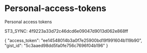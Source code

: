# Personal-access-tokens
Personal access tokens

ST3_SYNC: 4f9223a33d72c46dcd6e09047d9013d062e868ff 

{
	"access_token": "ee14548014b3a0f7e25900bd19f991604b119b90",
	"gist_id": "5c3aaed98dd5fa0fe756c7696f04b196"
}




